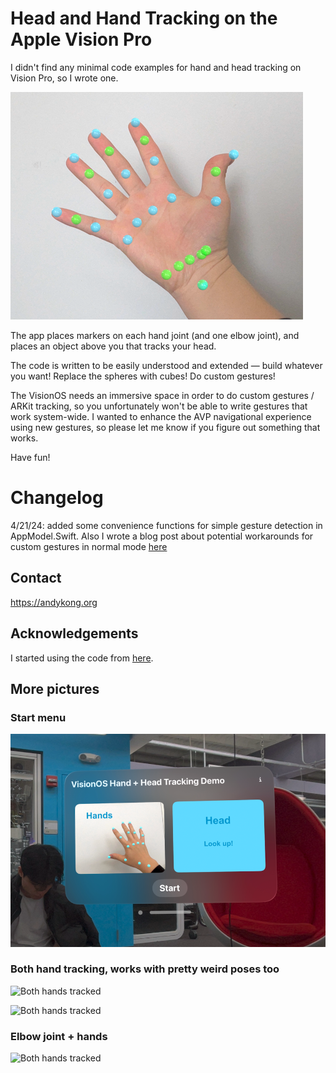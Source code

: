 Head and Hand Tracking on the Apple Vision Pro
===========

I didn't find any minimal code examples for hand and head tracking on Vision Pro, so I wrote one. 

![Single hand with trackers](README_media/singlehand.png)

The app places markers on each hand joint (and one elbow joint), and places an object above you that tracks your head.

The code is written to be easily understood and extended — build whatever you want! Replace the spheres with cubes! Do custom gestures!

The VisionOS needs an immersive space in order to do custom gestures / ARKit tracking, so you unfortunately won't be able to write gestures that work system-wide. I wanted to enhance the AVP navigational experience using new gestures, so please let me know if you figure out something that works. 

Have fun!

# Changelog
4/21/24: added some convenience functions for simple gesture detection in AppModel.Swift. Also I wrote a blog post about potential workarounds for custom gestures in normal mode [here](https://andykong.org/blog/quickimmersion/)

Contact
--------
https://andykong.org

Acknowledgements
--------
I started using the code from [here](https://github.com/FlipByBlink/HandsRuler).

More pictures
--------

### Start menu
![Start menu](README_media/introscreen.png)



### Both hand tracking, works with pretty weird poses too
![Both hands tracked](README_media/bothhands.png)

![Both hands tracked](README_media/bothhandscrossed.png)

### Elbow joint + hands
![Both hands tracked](README_media/handandelbow.png)
